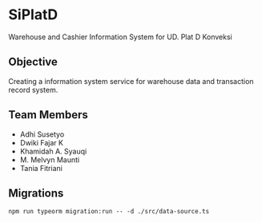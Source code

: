 # SiPlatD
Warehouse and Cashier Information System for UD. Plat D Konveksi

## Objective
Creating a information system service for warehouse data and transaction record system.

## Team Members
- Adhi Susetyo
- Dwiki Fajar K
- Khamidah A. Syauqi
- M. Melvyn Maunti
- Tania Fitriani

## Migrations
```
npm run typeorm migration:run -- -d ./src/data-source.ts
```
